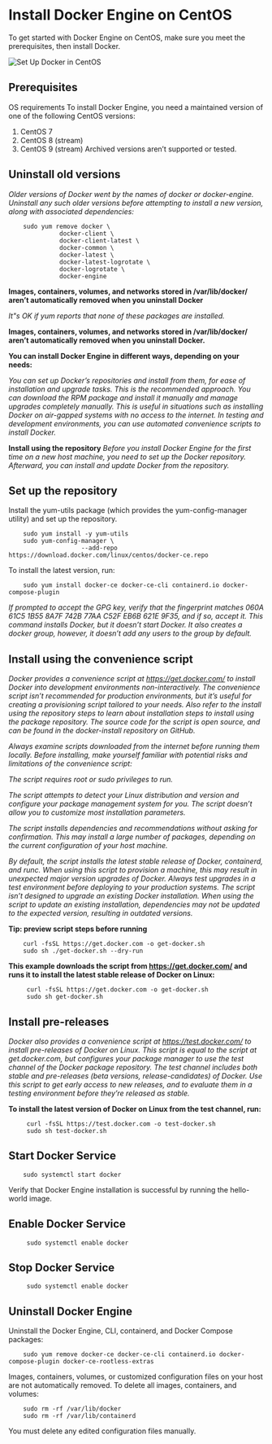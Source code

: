 # Install Docker Engine on CentOS
To get started with Docker Engine on CentOS, make sure you meet the prerequisites, then install Docker.

![Set Up Docker in CentOS](https://ml.globenewswire.com/Resource/Download/c83c4886-b215-4cf0-a973-64b8f65e7003)

## Prerequisites
OS requirements
To install Docker Engine, you need a maintained version of one of the following CentOS versions:
1. CentOS 7
2. CentOS 8 (stream)
3. CentOS 9 (stream)
Archived versions aren’t supported or tested.

## Uninstall old versions
_Older versions of Docker went by the names of docker or docker-engine. Uninstall any such older versions before attempting to install a new version, along with associated dependencies:_

        sudo yum remove docker \
                  docker-client \
                  docker-client-latest \
                  docker-common \
                  docker-latest \
                  docker-latest-logrotate \
                  docker-logrotate \
                  docker-engine 

**Images, containers, volumes, and networks stored in /var/lib/docker/ aren’t automatically removed when you uninstall Docker**

_It"s OK if yum reports that none of these packages are installed._

**Images, containers, volumes, and networks stored in /var/lib/docker/ aren’t automatically removed when you uninstall Docker.**

**You can install Docker Engine in different ways, depending on your needs:**

_You can set up Docker’s repositories and install from them, for ease of installation and upgrade tasks. This is the recommended approach._
_You can download the RPM package and install it manually and manage upgrades completely manually. This is useful in situations such as installing Docker on air-gapped systems with no access to the internet._
_In testing and development environments, you can use automated convenience scripts to install Docker._
  
**Install using the repository**
_Before you install Docker Engine for the first time on a new host machine, you need to set up the Docker repository. Afterward, you can install and update Docker from the repository._
  
  
## Set up the repository

Install the yum-utils package (which provides the yum-config-manager utility) and set up the repository.

        sudo yum install -y yum-utils
        sudo yum-config-manager \
                        --add-repo https://download.docker.com/linux/centos/docker-ce.repo
                        

To install the latest version, run:

        sudo yum install docker-ce docker-ce-cli containerd.io docker-compose-plugin
        
_If prompted to accept the GPG key, verify that the fingerprint matches 060A 61C5 1B55 8A7F 742B 77AA C52F EB6B 621E 9F35, and if so, accept it.
This command installs Docker, but it doesn’t start Docker. It also creates a docker group, however, it doesn’t add any users to the group by default._

## Install using the convenience script

_Docker provides a convenience script at https://get.docker.com/ to install Docker into development environments non-interactively. The convenience script isn’t recommended for production environments, but it’s useful for creating a provisioning script tailored to your needs. Also refer to the install using the repository steps to learn about installation steps to install using the package repository. The source code for the script is open source, and can be found in the docker-install repository on GitHub._

_Always examine scripts downloaded from the internet before running them locally. Before installing, make yourself familiar with potential risks and limitations of the convenience script:_

_The script requires root or sudo privileges to run._

_The script attempts to detect your Linux distribution and version and configure your package management system for you. The script doesn’t allow you to customize most installation parameters._

_The script installs dependencies and recommendations without asking for confirmation. This may install a large number of packages, depending on the current configuration of your host machine._

_By default, the script installs the latest stable release of Docker, containerd, and runc. When using this script to provision a machine, this may result in unexpected major version upgrades of Docker. Always test upgrades in a test environment before deploying to your production systems.
The script isn’t designed to upgrade an existing Docker installation. When using the script to update an existing installation, dependencies may not be updated to the expected version, resulting in outdated versions._

**Tip: preview script steps before running**

        curl -fsSL https://get.docker.com -o get-docker.sh
        sudo sh ./get-docker.sh --dry-run
        
 **This example downloads the script from https://get.docker.com/ and runs it to install the latest stable release of Docker on Linux:**

         curl -fsSL https://get.docker.com -o get-docker.sh
         sudo sh get-docker.sh

## Install pre-releases
_Docker also provides a convenience script at https://test.docker.com/ to install pre-releases of Docker on Linux. This script is equal to the script at get.docker.com, but configures your package manager to use the test channel of the Docker package repository. The test channel includes both stable and pre-releases (beta versions, release-candidates) of Docker. Use this script to get early access to new releases, and to evaluate them in a testing environment before they’re released as stable._

**To install the latest version of Docker on Linux from the test channel, run:**

         curl -fsSL https://test.docker.com -o test-docker.sh
         sudo sh test-docker.sh
 
## Start Docker Service

        sudo systemctl start docker
        
Verify that Docker Engine installation is successful by running the hello-world image.

## Enable Docker Service

         sudo systemctl enable docker

## Stop Docker Service

         sudo systemctl enable docker
         
## Uninstall Docker Engine
Uninstall the Docker Engine, CLI, containerd, and Docker Compose packages: 

        sudo yum remove docker-ce docker-ce-cli containerd.io docker-compose-plugin docker-ce-rootless-extras
        
Images, containers, volumes, or customized configuration files on your host are not automatically removed. To delete all images, containers, and volumes:

        sudo rm -rf /var/lib/docker
        sudo rm -rf /var/lib/containerd
        
You must delete any edited configuration files manually.
        
